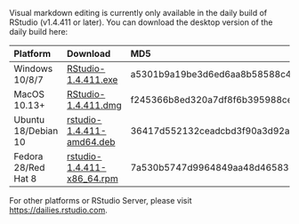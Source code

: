 
Visual markdown editing is currently only available in the daily build
of RStudio (v1.4.411 or later). You can download the desktop version of
the daily build here:

| Platform            | Download                                                                                                                                                              | MD5                              |
| :------------------ | :-------------------------------------------------------------------------------------------------------------------------------------------------------------------- | :------------------------------- |
| Windows 10/8/7      | <a href="https://s3.amazonaws.com/rstudio-ide-build/desktop/windows/RStudio-1.4.411.exe"><i class="fa fa-download"></i> RStudio-1.4.411.exe</a>                       | a5301b9a19be3d6ed6aa8b58588c4ab0 |
| MacOS 10.13+        | <a href="https://s3.amazonaws.com/rstudio-ide-build/desktop/macos/RStudio-1.4.411.dmg"><i class="fa fa-download"></i> RStudio-1.4.411.dmg</a>                         | f245366b8ed320a7df8f6b395988ced6 |
| Ubuntu 18/Debian 10 | <a href="https://s3.amazonaws.com/rstudio-ide-build/desktop/bionic/amd64/rstudio-1.4.411-amd64.deb"><i class="fa fa-download"></i> rstudio-1.4.411-amd64.deb</a>      | 36417d552132ceadcbd3f90a3d92abf9 |
| Fedora 28/Red Hat 8 | <a href="https://s3.amazonaws.com/rstudio-ide-build/desktop/centos8/x86_64/rstudio-1.4.411-x86_64.rpm"><i class="fa fa-download"></i> rstudio-1.4.411-x86\_64.rpm</a> | 7a530b5747d9964849aa48d46583149c |

For other platforms or RStudio Server, please visit
<https://dailies.rstudio.com>.
